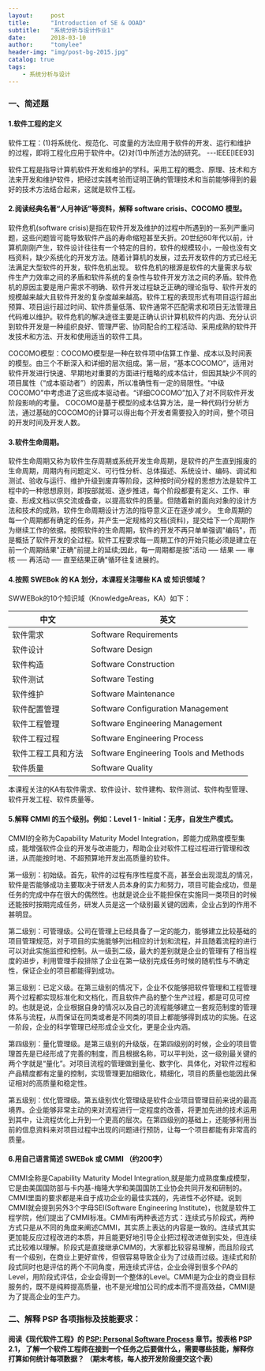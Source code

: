 ```yaml
---
layout:     post
title:      "Introduction of SE & OOAD"
subtitle:   "系统分析与设计作业1"
date:       2018-03-10
author:     "tomylee"
header-img: "img/post-bg-2015.jpg"
catalog: true
tags:
    - 系统分析与设计
---
```

### 一、简述题
#### 1.软件工程的定义
软件工程：(1)将系统化、规范化、可度量的方法应用于软件的开发、运行和维护的过程，即将工程化应用于软件中。(2)对(1)中所述方法的研究。 ---IEEE[IEE93]

软件工程是指导计算机软件开发和维护的学科。采用工程的概念、原理、技术和方法来开发和维护软件，把经过实践考验而证明正确的管理技术和当前能够得到的最好的技术方法结合起来，这就是软件工程。
#### 2.阅读经典名著“人月神话”等资料，解释 software crisis、COCOMO 模型。

软件危机(software crisis)是指在软件开发及维护的过程中所遇到的一系列严重问题，这些问题皆可能导致软件产品的寿命缩短甚至夭折。20世纪60年代以前，计算机刚刚产生，软件设计往往有一个特定的目的，软件的规模较小，一般也没有文档资料，缺少系统化的开发方法。随着计算机的发展，过去开发软件的方式已经无法满足大型软件的开发，软件危机出现。 软件危机的根源是软件的大量需求与软件生产力效率之间的矛盾和软件系统的复杂性与软件开发方法之间的矛盾。软件危机的原因主要是用户需求不明确、软件开发过程缺乏正确的理论指导、软件开发的规模越来越大且软件开发的复杂度越来越高。软件工程的表现形式有项目运行超出预算、项目运行超过时间、软件质量低落、软件通常不匹配需求和项目无法管理且代码难以维护。软件危机的解决途径主要是正确认识计算机软件的内涵、充分认识到软件开发是一种组织良好、管理严密、协同配合的工程活动、采用成熟的软件开发技术和方法、开发和使用适当的软件工具。

COCOMO模型：COCOMO模型是一种在软件项中估算工作量、成本以及时间表的模型。由三个不断深入和详细的层次组成。第一层，“基本COCOMO”，适用对软件开发进行快速、早期地对重要的方面进行粗略的成本估计，但因其缺少不同的项目属性（“成本驱动者”）的因素，所以准确性有一定的局限性。“中级COCOMO”中考虑进了这些成本驱动者。“详细COCOMO”加入了对不同软件开发阶段影响的考量。 COCOMO是基于模型的成本估算方法，是一种代码行分析方法，通过基础的COCOMO的计算可以得出每个开发者需要投入的时间，整个项目的开发时间及开发人数。  

#### 3.软件生命周期。

软件生命周期又称为软件生存周期或系统开发生命周期，是软件的产生直到报废的生命周期，周期内有问题定义、可行性分析、总体描述、系统设计、编码、调试和测试、验收与运行、维护升级到废弃等阶段，这种按时间分程的思想方法是软件工程中的一种思想原则，即按部就班、逐步推进，每个阶段都要有定义、工作、审查、形成文档以供交流或备查，以提高软件的质量。但随着新的面向对象的设计方法和技术的成熟，软件生命周期设计方法的指导意义正在逐步减少。 生命周期的每一个周期都有确定的任务，并产生一定规格的文档(资料)，提交给下一个周期作为继续工作的依据。按照软件的生命周期，软件的开发不再只单单强调"编码"，而是概括了软件开发的全过程。软件工程要求每一周期工作的开始只能必须是建立在前一个周期结果"正确"前提上的延续;因此，每一周期都是按"活动 ── 结果 ── 审核 ── 再活动 ── 直至结果正确"循环往复进展的。

#### 4.按照 SWEBok 的 KA 划分，本课程关注哪些 KA 或 知识领域？

SWWEBok的10个知识域（KnowledgeAreas，KA）如下：

|中文|英文|
|---|---|
| 软件需求 | Software Requirements |
|软件设计|Software Design|
|软件构造|Software Construction|
|软件测试|Software Testing|
|软件维护|Software Maintenance|
|软件配置管理|Software Configuration Management|
|软件工程管理|Software Engineering Management|
|软件工程过程|Software Engineering Process|
|软件工程工具和方法|Software Engineering Tools and Methods|
|软件质量|Software Quality|

本课程关注的KA有软件需求、软件设计、软件建构、软件测试、软件构型管理、软件开发工程、软件质量等。 

#### 5.解释 CMMI 的五个级别。例如：Level 1 - Initial：无序，自发生产模式。

CMMI的全称为Capability Maturity Model Integration，即能力成熟度模型集成，能增强软件企业的开发与改进能力，帮助企业对软件工程过程进行管理和改进，从而能按时地、不超预算地开发出高质量的软件。

第一级别：初始级。首先，软件的过程有序性程度不高，甚至会出现混乱的情况，软件是否能够成功主要取决于研发人员本身的实力和努力，项目可能会成功，但是任务的完成中存在很大的偶然性。也就是说企业不能担保在实施同一类项目的时候还能按时按期完成任务，研发人员是这一个级别最关键的因素，企业占到的作用不甚明显。

第二级别：可管理级。公司在管理上已经具备了一定的能力，能够建立比较基础的项目管理规范，对于项目的实施能够列出相应的计划和流程，并且随着流程的进行可以对此实施监控和控制。从一级到二级，最大的差别就是企业的管理有了相当程度的进步，利用管理手段排除了企业在第一级别完成任务时候的随机性与不确定性，保证企业的项目都能得到成功。

第三级别：已定义级。在第三级别的情况下，企业不仅能够把软件管理和工程管理两个过程都实现标准化和文档化，而且软件产品的整个生产过程，都是可见可控的。也就是说，企业根据自身的情况以及自己的流程能够建立一套规范制度的管理体系与流程，从而保证在同类或者是不同类的项目上都能够得到成功的实施。在这一阶段，企业的科学管理已经形成企业文化，更是企业内涵。

第四级别：量化管理级。是第三级别的升级版，在第四级别的时候，企业的项目管理首先是已经形成了完善的制度，而且根据名称，可以平判处，这一级别最关键的两个字就是“量化”。对项目流程的管理做到量化、数字化、具体化，对软件过程和产品精度都有定量的控制，实现管理更加细致化，精细化，项目的质量也能因此保证相对的高质量和稳定性。

第五级别：优化管理级。第五级别优化管理级是软件企业项目管理目前来说的最高境界。企业能够非常主动的来对流程进行一定程度的改善，将更加先进的技术运用到其中，让流程优化上升到一个更高的层次。在第四级别的基础上，还能够利用当前的信息资料来对项目过程中出现的问题进行预防，让每一个项目都能有非常高的质量。

#### 6.用自己语言简述 SWEBok 或 CMMI （约200字）

CMMI全称是Capability Maturity Model Integration,就是能力成熟度集成模型，它是由美国国防部与卡内基-梅隆大学和美国国防工业协会共同开发和研制的。CMMI里面的要求都是来自于成功企业的最佳实践的，先进性不必怀疑。说到CMMI就会提到另外3个字母SEI(Software Engineering Institute)，也就是软件工程学院，他们提出了CMMI标准。CMMI有两种表述方式：连续式与阶段式，两种方式只是从不同的角度来阐述CMMI，其实质上表达的内容是一致的。连续式其实更加能反应过程改进的本质，并且能更好地引导企业把过程改进做到实处，但连续式比较难以理解。阶段式是直接继承CMM的，大家都比较容易理解，而且阶段式有一个级别，在商业上更好宣传，但很容易导致企业为了过级而过级。连续式和阶段式同时也是评估的两个不同角度，用连续式评估，企业会得到很多个PA的Level，用阶段式评估，企业会得到一个整体的Level。CMMI是为企业的商业目标服务的，既不是纯粹提高质量，也不是光增加公司的成本而不提高效益，CMMI是为了提高企业的生产力。

### 二、解释 PSP 各项指标及技能要求：
#### 阅读《现代软件工程》的 [PSP: Personal Software Process](http://www.cnblogs.com/xinz/archive/2011/11/27/2265425.html) 章节。按表格 PSP 2.1， 了解一个软件工程师在接到一个任务之后要做什么，需要哪些技能，解释你打算如何统计每项数据？ （期末考核，每人按开发阶段提交这个表）
